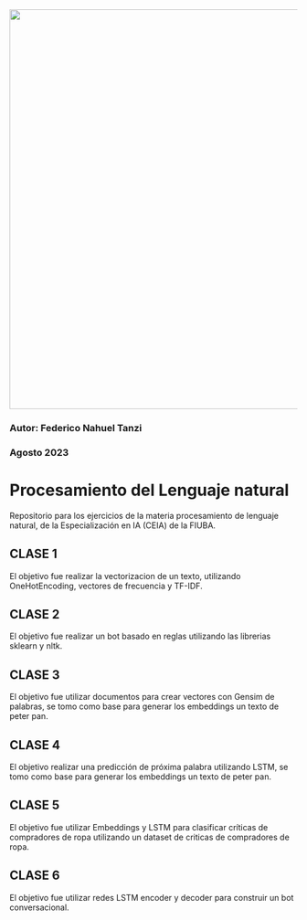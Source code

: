 <img src="https://github.com/FIUBA-Posgrado-Inteligencia-Artificial/procesamiento_lenguaje_natural/raw/main/logoFIUBA.jpg" width="700">

<BR>

###  Autor: Federico Nahuel Tanzi
###  Agosto 2023

#  Procesamiento del Lenguaje natural
Repositorio para los ejercicios de la materia procesamiento de lenguaje natural, de la Especialización en IA (CEIA) de la FIUBA.

## CLASE 1

El objetivo fue realizar la vectorizacion de un texto, utilizando OneHotEncoding, vectores de frecuencia y TF-IDF.

## CLASE 2

El objetivo fue realizar un bot basado en reglas utilizando las librerias sklearn y nltk.

## CLASE 3

El objetivo fue utilizar documentos para crear vectores con Gensim de palabras, se tomo como base para generar los embeddings un texto de peter pan.

## CLASE 4

El objetivo realizar una predicción de próxima palabra utilizando LSTM, se tomo como base para generar los embeddings un texto de peter pan.

## CLASE 5

El objetivo fue utilizar Embeddings y LSTM para clasificar críticas de compradores de ropa utilizando un dataset de criticas de compradores de ropa.

## CLASE 6

El objetivo fue utilizar redes LSTM encoder y decoder para construir un bot conversacional.